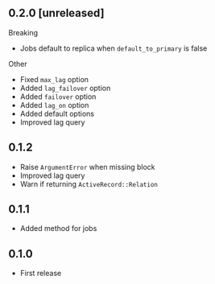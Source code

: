## 0.2.0 [unreleased]

Breaking

- Jobs default to replica when `default_to_primary` is false

Other

- Fixed `max_lag` option
- Added `lag_failover` option
- Added `failover` option
- Added `lag_on` option
- Added default options
- Improved lag query

## 0.1.2

- Raise `ArgumentError` when missing block
- Improved lag query
- Warn if returning `ActiveRecord::Relation`

## 0.1.1

- Added method for jobs

## 0.1.0

- First release
